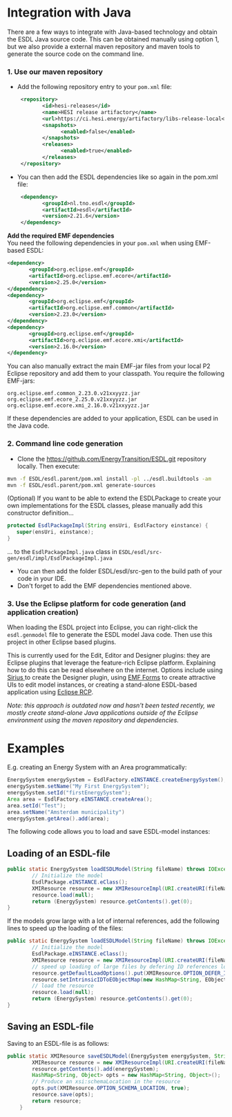 # Integration with Java

There are a few ways to integrate with Java-based technology and obtain the ESDL Java source code. This can be obtained manually using option 1, but we also provide a external maven repository and maven tools to generate the source code on the command line.



    
### 1. Use our maven repository
- Add the following repository entry to your `pom.xml` file:
   ```xml
    <repository>
           <id>hesi-releases</id>
           <name>HESI release artifactory</name>
           <url>https://ci.hesi.energy/artifactory/libs-release-local</url>
           <snapshots>
                 <enabled>false</enabled>
           </snapshots>
           <releases>
                 <enabled>true</enabled>
           </releases>
    </repository>
    ```
- You can then add the ESDL dependencies like so again in the pom.xml file:
   ```xml 
    <dependency>
           <groupId>nl.tno.esdl</groupId>
           <artifactId>esdl</artifactId>
           <version>2.21.6</version>
    </dependency>
   ```

**Add the required EMF dependencies**  
You need the following dependencies in your `pom.xml` when using EMF-based ESDL:

```xml
<dependency>
       <groupId>org.eclipse.emf</groupId>
       <artifactId>org.eclipse.emf.ecore</artifactId>
       <version>2.25.0</version>
</dependency>
<dependency>
       <groupId>org.eclipse.emf</groupId>
       <artifactId>org.eclipse.emf.common</artifactId>
       <version>2.23.0</version>
</dependency>
<dependency>
       <groupId>org.eclipse.emf</groupId>
       <artifactId>org.eclipse.emf.ecore.xmi</artifactId>
       <version>2.16.0</version>
</dependency>
```

You can also manually extract the main EMF-jar files from your local P2 Eclipse repository and add them to your classpath. You require the following EMF-jars:

   ```text
   org.eclipse.emf.common_2.23.0.v21xxyyzz.jar
   org.eclipse.emf.ecore_2.25.0.v21xxyyzz.jar
   org.eclipse.emf.ecore.xmi_2.16.0.v21xxyyzz.jar
   ```
If these dependencies are added to your application, ESDL can be used in the Java code.

### 2. Command line code generation
    
 - Clone the https://github.com/EnergyTransition/ESDL.git repository locally.
     Then execute: 
  ```bash
  mvn -f ESDL/esdl.parent/pom.xml install -pl ../esdl.buildtools -am
  mvn -f ESDL/esdl.parent/pom.xml generate-sources
  ```
   (Optional) If you want to be able to extend the ESDLPackage to create your own implementations for the ESDL classes, please manually add this constructor definition…

   ```java
   protected EsdlPackageImpl(String ensUri, EsdlFactory einstance) {
      super(ensUri, einstance);
   }
   ```
   … to the `EsdlPackageImpl.java` class in `ESDL/esdl/src-gen/esdl/impl/EsdlPackageImpl.java`

 - You can then add the folder ESDL/esdl/src-gen to the build path of your code in your IDE.
 - Don't forget to add the EMF dependencies mentioned above.

### 3. Use the Eclipse platform for code generation (and application creation)
When loading the ESDL project into Eclipse, you can right-click the `esdl.genmodel` file to generate the ESDL model Java code. Then use this project in other Eclipse based plugins.

This is currently used for the Edit, Editor and Designer plugins: they are Eclipse plugins that leverage the feature-rich Eclipse platform. Explaining how to do this can be read elsewhere on the internet. Options include using [Sirius ](https://www.eclipse.org/sirius/overview.html)to create the Designer plugin, using [EMF Forms](https://www.eclipse.org/ecp/emfforms/) to create attractive UIs to edit model instances, or creating a stand-alone ESDL-based application using [Eclipse RCP](https://wiki.eclipse.org/Rich_Client_Platform).

_Note: this approach is outdated now and hasn't been tested recently, we mostly create stand-alone Java applications outside of the Eclipse environment using the maven repository and dependencies._


   
# Examples

E.g. creating an Energy System with an Area programmatically:

```java
EnergySystem energySystem = EsdlFactory.eINSTANCE.createEnergySystem();
energySystem.setName("My First EnergySystem");
energySystem.setId("firstEnergySystem");
Area area = EsdlFactory.eINSTANCE.createArea();
area.setId("Test");
area.setName("Amsterdam municipality")
energySystem.getArea().add(area);
```

The following code allows you to load and save ESDL-model instances:

## Loading of an ESDL-file

```java
public static EnergySystem loadESDLModel(String fileName) throws IOException {
        // Initialize the model
        EsdlPackage.eINSTANCE.eClass();
        XMIResource resource = new XMIResourceImpl(URI.createURI(fileName));
        resource.load(null);
        return (EnergySystem) resource.getContents().get(0);
}
```

If the models grow large with a lot of internal references, add the following lines to speed up the loading of the files:

```java
public static EnergySystem loadESDLModel(String fileName) throws IOException {
        // Initialize the model
        EsdlPackage.eINSTANCE.eClass();
        XMIResource resource = new XMIResourceImpl(URI.createURI(fileName));
        // speed up loading of large files by defering ID references lookup.
        resource.getDefaultLoadOptions().put(XMIResource.OPTION_DEFER_IDREF_RESOLUTION, Boolean.TRUE);
        resource.setIntrinsicIDToEObjectMap(new HashMap<String, EObject>());
        // load the resource
        resource.load(null);
        return (EnergySystem) resource.getContents().get(0);
}
```

## Saving an ESDL-file

Saving to an ESDL-file is as follows:

```java
public static XMIResource saveESDLModel(EnergySystem energySystem, String fileName) throws IOException {
        XMIResource resource = new XMIResourceImpl(URI.createURI(fileName));
        resource.getContents().add(energySystem);
        HashMap<String, Object> opts = new HashMap<String, Object>();
        // Produce an xsi:schemaLocation in the resource
        opts.put(XMIResource.OPTION_SCHEMA_LOCATION, true);
        resource.save(opts);
        return resource;
    }
```


